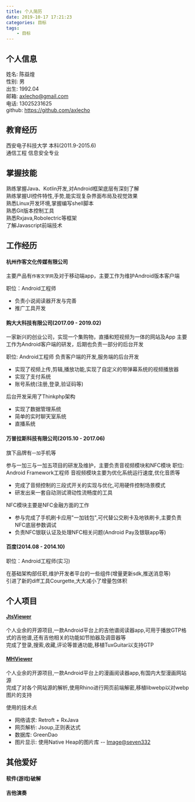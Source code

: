 ```yaml
---
title: 个人简历
date: 2019-10-17 17:21:23
categories: 目标
tags:
	- 目标
---
```



个人信息
---
姓名: 陈益煌  
性别: 男  
出生: 1992.04  
邮箱: axlecho@gmail.com  
电话: 13025231625  
github: https://github.com/axlecho

教育经历
---
西安电子科技大学 本科(2011.9-2015.6)  
通信工程 信息安全专业

掌握技能
---
熟练掌握Java、Kotlin开发,对Android框架底层有深刻了解  
熟练掌握UI控件特性,手势,能实现复杂界面布局及视觉效果  
熟悉Linux开发环境,掌握编写shell脚本  
熟悉Git版本控制工具  
熟悉Rxjava,Robolectric等框架  
了解Javascript前端技术


工作经历
---
#### 杭州作客文化传媒有限公司
主要产品有`作客文学网`及对于移动端app，主要工作为维护Android版本客户端

职位：Android工程师
*   负责小说阅读器开发与完善
*   推广工具开发

#### 购大大科技有限公司(2017.09 - 2019.02)
一家新兴的创业公司，实现一个集购物，直播和短视频为一体的网站及App
主要工作为Android客户端的研发，后期也负责一部分的后台开发

职位: Android工程师 
负责客户端的开发,服务端的后台开发 
*   实现了视频上传,剪辑,播放功能,实现了自定义的带弹幕系统的视频播放器
*   实现了支付系统
*   账号系统(注册,登录,验证码等)

后台开发采用了Thinkphp架构  
*   实现了数据管理系统
*   简单的实时聊天室系统
*   直播系统 


#### 万普拉斯科技有限公司(2015.10 - 2017.06)
旗下品牌有`一加`手机等

参与一加三与一加五项目的研发及维护，主要负责音视频模块和NFC模块
职位: Android Framework工程师
音视频模块主要为优化系统运行速度,优化音质等
*   完成了音频控制的三段式开关的实现与优化,可用硬件控制场景模式
*   研发出来一套自动测试滑动性流畅度的工具

NFC模块主要是NFC金融方面的工作
*   参与完成了手机刷卡应用"一加钱包",可代替公交刷卡及地铁刷卡,主要负责NFC底层参数调试
*   负责NFC银联认证及处理NFC相关问题(Android Pay及银联app等)


#### 百度(2014.08 - 2014.10)
职位：Android工程师(实习)  

在基础架构部任职,维护开发者平台的一些组件(增量更新sdk,推送消息等)  
引进了新的diff工具Courgette,大大减小了增量包体积

个人项目
---
#### [JtsViewer](https://github.com/axlecho/JtsViewer)
个人业余的开源项目,一款Android平台上的吉他谱阅读器app,可用于播放GTP格式的吉他谱,还有吉他相关的功能如节拍器及调音器等  
完成了登录,搜索,收藏,评论等普通功能,移植TuxGuitar以支持GTP

#### [MHViewer](https://github.com/axlecho/MHViewer)
个人业余的开源项目,一款Android平台上的漫画阅读器app,有国内大型漫画网站源  
完成了对各个网站源的解析,使用Rhino进行网页前端解密,移植libwebp以对webp图片的支持  

使用的技术点
*   网络请求: Retroft + RxJava
*   网页解析: Jsoup,正则表达式
*   数据库:   GreenDao
*   图片显示: 使用Native Heap的图片库 -- [Image@seven332](https://github.com/seven332/Image)


其他爱好
---
#### 软件(游戏)破解
#### 吉他演奏